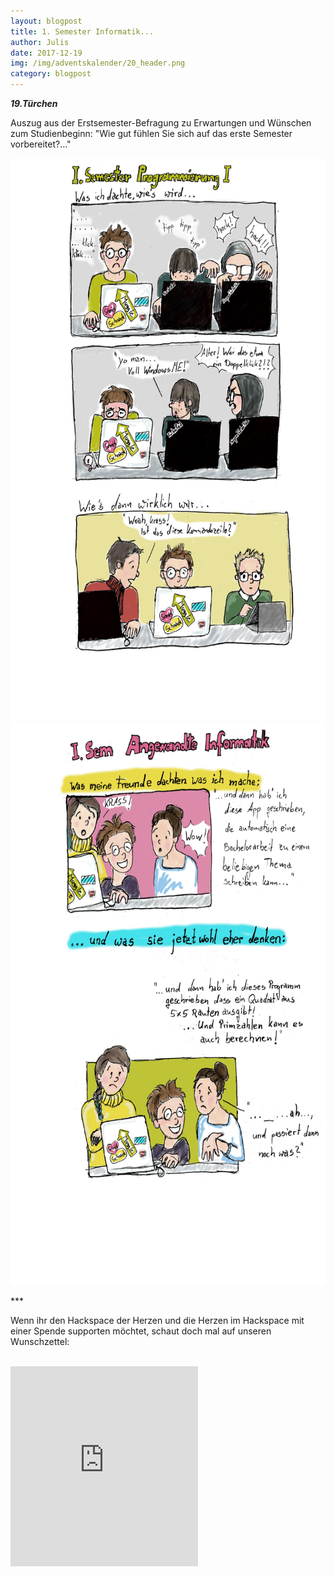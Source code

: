 ```yaml
---
layout: blogpost
title: 1. Semester Informatik...
author: Julis
date: 2017-12-19
img: /img/adventskalender/20_header.png
category: blogpost
---
```


***19.Türchen***

Auszug aus der Erstsemester-Befragung zu Erwartungen und Wünschen zum Studienbeginn: "Wie gut fühlen Sie sich auf das erste Semester vorbereitet?..."

<img src="/img/adventskalender/20_COMIC1.jpg" height="900">

<img src="/img/adventskalender/20_COMIC2.jpg" height="900">


\*\*\*

Wenn ihr den Hackspace der Herzen und die Herzen im Hackspace mit einer Spende supporten möchtet, schaut doch mal auf unseren Wunschzettel:

<br>
<iframe frameborder="0" marginheight="0" marginwidth="0" src="https://www.betterplace-widget.org/projects/58907?l=de" height="320">Informieren und spenden: <a href='https://www.betterplace.org/de/projects/58907-merry-drucking-adventskalender-der-heart-of-code-e-v' target='_blank'>„Merry Drucking - Adventskalender der Heart of Code e.V.“</a> auf betterplace.org öffnen.</iframe>
<br>
